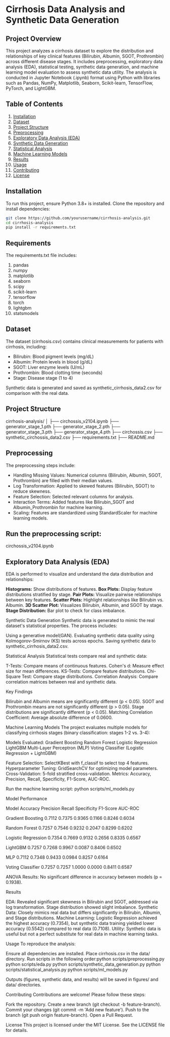 # Cirrhosis Data Analysis and Synthetic Data Generation

## Project Overview
This project analyzes a cirrhosis dataset to explore the distribution and relationships of key clinical features (Bilirubin, Albumin, SGOT, Prothrombin) across different disease stages. It includes preprocessing, exploratory data analysis (EDA), statistical testing, synthetic data generation, and machine learning model evaluation to assess synthetic data utility. The analysis is conducted in Jupyter Notebook (.ipynb) format using Python with libraries such as Pandas, NumPy, Matplotlib, Seaborn, Scikit-learn, TensorFlow, PyTorch, and LightGBM.

## Table of Contents
1. [Installation](#installation)
2. [Dataset](#dataset)
3. [Project Structure](#project-structure)
4. [Preprocessing](#preprocessing)
5. [Exploratory Data Analysis (EDA)](#exploratory-data-analysis-eda)
6. [Synthetic Data Generation](#synthetic-data-generation)
7. [Statistical Analysis](#statistical-analysis)
8. [Machine Learning Models](#machine-learning-models)
9. [Results](#results)
10. [Usage](#usage)
11. [Contributing](#contributing)
12. [License](#license)

## Installation
To run this project, ensure Python 3.8+ is installed. Clone the repository and install dependencies:
```bash
git clone https://github.com/yourusername/cirrhosis-analysis.git
cd cirrhosis-analysis
pip install -r requirements.txt
```

## Requirements
The requirements.txt file includes:
1. pandas
2. numpy
3. matplotlib
4. seaborn
5. scipy
6. scikit-learn
7. tensorflow
8. torch
9. lightgbm
10. statsmodels

## Dataset
The dataset (cirrhosis.csv) contains clinical measurements for patients with cirrhosis, including:

- Bilirubin: Blood pigment levels (mg/dL)
- Albumin: Protein levels in blood (g/dL)
- SGOT: Liver enzyme levels (U/mL)
- Prothrombin: Blood clotting time (seconds)
- Stage: Disease stage (1 to 4)

Synthetic data is generated and saved as synthetic_cirrhosis_data2.csv for comparison with the real data.
## Project Structure
cirrhosis-analysis/
│
├── circhossis_v2104.ipynb
├── generator_stage_1.pth
├── generator_stage_2.pth
├── generator_stage_3.pth
├── generator_stage_4.pth
├── circhossis.csv
├── synthetic_circhossis_data2.csv
├── requirements.txt
├── README.md

## Preprocessing
The preprocessing steps include:

- Handling Missing Values: Numerical columns (Bilirubin, Albumin, SGOT, Prothrombin) are filled with their median values.
- Log Transformation: Applied to skewed features (Bilirubin, SGOT) to reduce skewness.
- Feature Selection: Selected relevant columns for analysis.
- Interaction Terms: Added features like Bilirubin_SGOT and Albumin_Prothrombin for machine learning.
- Scaling: Features are standardized using StandardScaler for machine learning models.

## Run the preprocessing script:
circhossis_v2104.ipynb

## Exploratory Data Analysis (EDA)
EDA is performed to visualize and understand the data distribution and relationships:

**Histograms:** Show distributions of features.
**Box Plots:** Display feature distributions stratified by stage.
**Pair Plots:** Visualize pairwise relationships between key features.
**Scatter Plots:** Highlight relationships like Bilirubin vs. Albumin.
**3D Scatter Plot:** Visualizes Bilirubin, Albumin, and SGOT by stage.
**Stage Distribution:** Bar plot to check for class imbalance.



Synthetic Data Generation
Synthetic data is generated to mimic the real dataset's statistical properties. The process includes:

Using a generative model(GAN).
Evaluating synthetic data quality using Kolmogorov-Smirnov (KS) tests across epochs.
Saving synthetic data to synthetic_cirrhosis_data2.csv.


Statistical Analysis
Statistical tests compare real and synthetic data:

T-Tests: Compare means of continuous features.
Cohen's d: Measure effect size for mean differences.
KS-Tests: Compare feature distributions.
Chi-Square Test: Compare stage distributions.
Correlation Analysis: Compare correlation matrices between real and synthetic data.


Key Findings

Bilirubin and Albumin means are significantly different (p < 0.05).
SGOT and Prothrombin means are not significantly different (p > 0.05).
Stage distributions are significantly different (p < 0.05).
Matching Correlation Coefficient: Average absolute difference of 0.0600.

Machine Learning Models
The project evaluates multiple models for classifying cirrhosis stages (binary classification: stages 1-2 vs. 3-4):

Models Evaluated:
Gradient Boosting
Random Forest
Logistic Regression
LightGBM
Multi-Layer Perceptron (MLP)
Voting Classifier (Logistic Regression + LightGBM)


Feature Selection: SelectKBest with f_classif to select top 4 features.
Hyperparameter Tuning: GridSearchCV for optimizing model parameters.
Cross-Validation: 5-fold stratified cross-validation.
Metrics: Accuracy, Precision, Recall, Specificity, F1-Score, AUC-ROC.

Run the machine learning script:
python scripts/ml_models.py

Model Performance



Model
Accuracy
Precision
Recall
Specificity
F1-Score
AUC-ROC



Gradient Boosting
0.7112
0.7375
0.9365
0.1166
0.8246
0.6034


Random Forest
0.7257
0.7546
0.9232
0.2047
0.8299
0.6202


Logistic Regression
0.7354
0.7669
0.9132
0.2656
0.8335
0.6567


LightGBM
0.7257
0.7268
0.9967
0.0087
0.8406
0.6502


MLP
0.7112
0.7348
0.9433
0.0984
0.8257
0.6164


Voting Classifier
0.7257
0.7257
1.0000
0.0000
0.8411
0.6587



ANOVA Results: No significant difference in accuracy between models (p = 0.1938).

Results

EDA: Revealed significant skewness in Bilirubin and SGOT, addressed via log transformation. Stage distribution showed slight imbalance.
Synthetic Data: Closely mimics real data but differs significantly in Bilirubin, Albumin, and Stage distributions.
Machine Learning: Logistic Regression achieved the highest accuracy (0.7354), but synthetic data training yielded lower accuracy (0.5542) compared to real data (0.7108).
Utility: Synthetic data is useful but not a perfect substitute for real data in machine learning tasks.

Usage
To reproduce the analysis:

Ensure all dependencies are installed.
Place cirrhosis.csv in the data/ directory.
Run scripts in the following order:python scripts/preprocessing.py
python scripts/eda.py
python scripts/synthetic_data_generation.py
python scripts/statistical_analysis.py
python scripts/ml_models.py


Outputs (figures, synthetic data, and results) will be saved in figures/ and data/ directories.

Contributing
Contributions are welcome! Please follow these steps:

Fork the repository.
Create a new branch (git checkout -b feature-branch).
Commit your changes (git commit -m 'Add new feature').
Push to the branch (git push origin feature-branch).
Open a Pull Request.

License
This project is licensed under the MIT License. See the LICENSE file for details.

